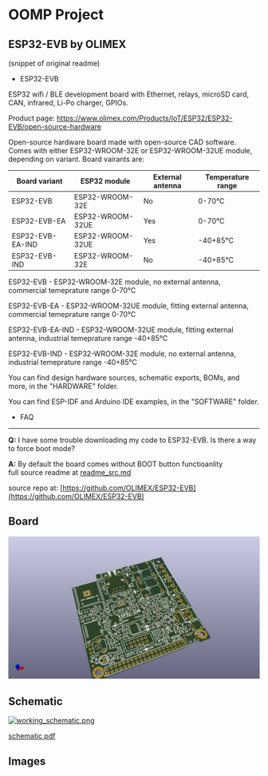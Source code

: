# OOMP Project  
## ESP32-EVB  by OLIMEX  
  
(snippet of original readme)  
  
- ESP32-EVB  
  
ESP32 wifi / BLE development board with Ethernet, relays, microSD card, CAN, infrared, Li-Po charger, GPIOs.  
  
Product page: https://www.olimex.com/Products/IoT/ESP32/ESP32-EVB/open-source-hardware  
  
Open-source hardware board made with open-source CAD software. Comes with either ESP32-WROOM-32E or ESP32-WROOM-32UE module, depending on variant. Board vairants are:  
  
| Board variant | ESP32 module  | External antenna  | Temperature range |  
| ------------- | ------------- | -------------  | ------------- |  
| ESP32-EVB     | ESP32-WROOM-32E  | No  | 0-70°C  |  
| ESP32-EVB-EA  | ESP32-WROOM-32UE  | Yes  | 0-70°C  |  
| ESP32-EVB-EA-IND  | ESP32-WROOM-32UE  | Yes  | -40+85°C |  
| ESP32-EVB-IND  | ESP32-WROOM-32E  | No  | -40+85°C |  
  
ESP32-EVB - ESP32-WROOM-32E module, no external antenna, commercial temeprature range 0-70°C  
  
ESP32-EVB-EA - ESP32-WROOM-32UE module, fitting external antenna, commercial temeprature range 0-70°C  
  
ESP32-EVB-EA-IND - ESP32-WROOM-32UE module, fitting external antenna, industrial temeprature range -40+85°C  
  
ESP32-EVB-IND - ESP32-WROOM-32E module, no external antenna, industrial temeprature range -40+85°C  
  
You can find design hardware sources, schematic exports, BOMs, and more, in the "HARDWARE" folder.  
  
You can find ESP-IDF and Arduino IDE examples, in the "SOFTWARE" folder.  
  
- FAQ  
  
---  
  
**Q:** I have some trouble downloading my code to ESP32-EVB. Is there a way to force boot mode?  
  
**A:** By default the board comes without BOOT button functioanlity  
  full source readme at [readme_src.md](readme_src.md)  
  
source repo at: [https://github.com/OLIMEX/ESP32-EVB](https://github.com/OLIMEX/ESP32-EVB)  
## Board  
  
[![working_3d.png](working_3d_600.png)](working_3d.png)  
## Schematic  
  
[![working_schematic.png](working_schematic_600.png)](working_schematic.png)  
  
[schematic pdf](working_schematic.pdf)  
## Images  
